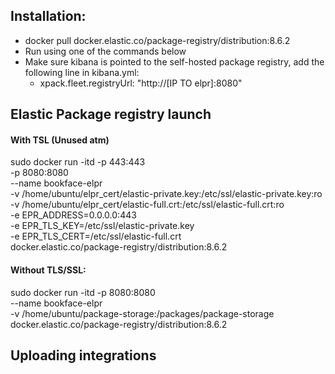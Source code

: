 ## Installation:
 - docker pull docker.elastic.co/package-registry/distribution:8.6.2
 - Run using one of the commands below
 - Make sure kibana is pointed to the self-hosted package registry, add the following line in kibana.yml:
    - xpack.fleet.registryUrl: "http://[IP TO elpr]:8080"
 
## Elastic Package registry launch

#### With TSL (Unused atm)
sudo docker run -itd -p 443:443 \
  -p 8080:8080 \
  --name bookface-elpr \
  -v /home/ubuntu/elpr_cert/elastic-private.key:/etc/ssl/elastic-private.key:ro \
  -v /home/ubuntu/elpr_cert/elastic-full.crt:/etc/ssl/elastic-full.crt:ro \
  -e EPR_ADDRESS=0.0.0.0:443 \
  -e EPR_TLS_KEY=/etc/ssl/elastic-private.key \
  -e EPR_TLS_CERT=/etc/ssl/elastic-full.crt \
  docker.elastic.co/package-registry/distribution:8.6.2


#### Without TLS/SSL:

sudo docker run -itd -p 8080:8080 \
  --name bookface-elpr \
  -v /home/ubuntu/package-storage:/packages/package-storage \
  docker.elastic.co/package-registry/distribution:8.6.2


## Uploading integrations
